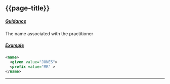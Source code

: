 ## {{page-title}}

<h5><ins>Guidance</ins></h5>

The name associated with the practitioner

<h5><ins>Example</ins></h5>

```xml
<name>
  <given value="JONES">
  <prefix value="MR" >
</name>
```

---